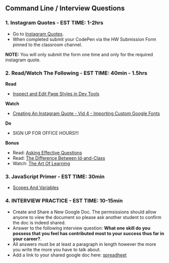 ## Command Line / Interview Questions

### 1. Instagram Quotes - EST TIME: 1-2hrs

- Go to [Instagram Quotes](./instagram-quotes.md).
- When completed submit your CodePen via the HW Submission Form pinned to the classroom channel.

**NOTE:** You will only submit the form one time and only for the required instagram quote.


### 2. Read/Watch The Following - EST TIME: 40min - 1.5hrs

**Read**

- [Inspect and Edit Page Styles in Dev Tools](https://developers.google.com/web/tools/chrome-devtools/inspect-styles/)

**Watch**

- [Creating An Instagram Quote - Vid 4 - Importing Custom Google Fonts](https://www.youtube.com/playlist?list=PL_vCSejjQiPyr7dbj-oJ8vjttYid9VWsb)

**Do**
- SIGN UP FOR OFFICE HOURS!!!

**Bonus**
- Read: [Asking Effective Questions](https://git.generalassemb.ly/ga-wdi-lessons/effective_questions)
- Read: [The Difference Between Id-and-Class](https://css-tricks.com/the-difference-between-id-and-class/)
- Watch: [The Art Of Learning](https://www.youtube.com/watch?v=qS5Q5KPU_No)


### 3. JavaScript Primer - EST TIME: 30min

- [Scopes And Variables](https://git.generalassemb.ly/SEIR-1207/JS_Primer_Homework/tree/master/night_one)


### 4. INTERVIEW PRACTICE - EST TIME: 10-15min

- Create and Share a New Google Doc. The permsissions should allow anyone to view the document so please ask another student to confirm the doc is indeed shared. 
- Answer to the following interview question:
  **What one skill do you possess that you feel has contributed most to your success thus far in your career?**.
- All answers must be at least a paragraph in length however the more you write the more you have to talk about.
- Add a link to your shared google doc here: [spreadheet](https://docs.google.com/spreadsheets/d/1OXgRGHbumLaDg7Jukanh2SN-ejGRICdVw5WaBIsMWf8/edit?usp=sharing) 
